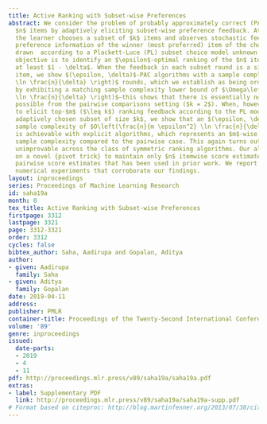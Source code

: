 ```yaml
---
title: Active Ranking with Subset-wise Preferences
abstract: We consider the problem of probably approximately correct (PAC) ranking
  $n$ items by adaptively eliciting subset-wise preference feedback. At each round,
  the learner chooses a subset of $k$ items and observes stochastic feedback indicating
  preference information of the winner (most preferred) item of the chosen subset
  drawn  according to a Plackett-Luce (PL) subset choice model unknown a priori. The
  objective is to identify an $\epsilon$-optimal ranking of the $n$ items with probability
  at least $1 - \delta$. When the feedback in each subset round is a single Plackett-Luce-sampled
  item, we show $(\epsilon, \delta)$-PAC algorithms with a sample complexity of $O\left(\frac{n}{\epsilon^2}
  \ln \frac{n}{\delta} \right)$ rounds, which we establish as being order-optimal
  by exhibiting a matching sample complexity lower bound of $\Omega\left(\frac{n}{\epsilon^2}
  \ln \frac{n}{\delta} \right)$—this shows that there is essentially no improvement
  possible from the pairwise comparisons setting ($k = 2$). When, however, it is possible
  to elicit top-$m$ ($\leq k$) ranking feedback according to the PL model from each
  adaptively chosen subset of size $k$, we show that an $(\epsilon, \delta)$-PAC ranking
  sample complexity of $O\left(\frac{n}{m \epsilon^2} \ln \frac{n}{\delta} \right)$
  is achievable with explicit algorithms, which represents an $m$-wise reduction in
  sample complexity compared to the pairwise case. This again turns out to be order-wise
  unimprovable across the class of symmetric ranking algorithms. Our algorithms rely
  on a novel {pivot trick} to maintain only $n$ itemwise score estimates, unlike $O(n^2)$
  pairwise score estimates that has been used in prior work. We report results of
  numerical experiments that corroborate our findings.
layout: inproceedings
series: Proceedings of Machine Learning Research
id: saha19a
month: 0
tex_title: Active Ranking with Subset-wise Preferences
firstpage: 3312
lastpage: 3321
page: 3312-3321
order: 3312
cycles: false
bibtex_author: Saha, Aadirupa and Gopalan, Aditya
author:
- given: Aadirupa
  family: Saha
- given: Aditya
  family: Gopalan
date: 2019-04-11
address: 
publisher: PMLR
container-title: Proceedings of the Twenty-Second International Conference on Artificial Intelligence and Statistics
volume: '89'
genre: inproceedings
issued:
  date-parts:
  - 2019
  - 4
  - 11
pdf: http://proceedings.mlr.press/v89/saha19a/saha19a.pdf
extras:
- label: Supplementary PDF
  link: http://proceedings.mlr.press/v89/saha19a/saha19a-supp.pdf
# Format based on citeproc: http://blog.martinfenner.org/2013/07/30/citeproc-yaml-for-bibliographies/
---
```

